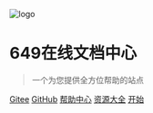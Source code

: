 <!-- _coverpage.md -->
![logo](https://qiniu.649w.cc/PicGo/649logo_4_%E5%8A%A0%E7%B2%97_256x256.ico)

# 649在线文档中心 

> 一个为您提供全方位帮助的站点

[Gitee](https://gitee.com/librarycodes/docsify-plus)
[GitHub](https://github.com/shiming-git/docsify-plus)
[帮助中心](/help/test.md)
[资源大全](/projects/test)
[开始](README.md)